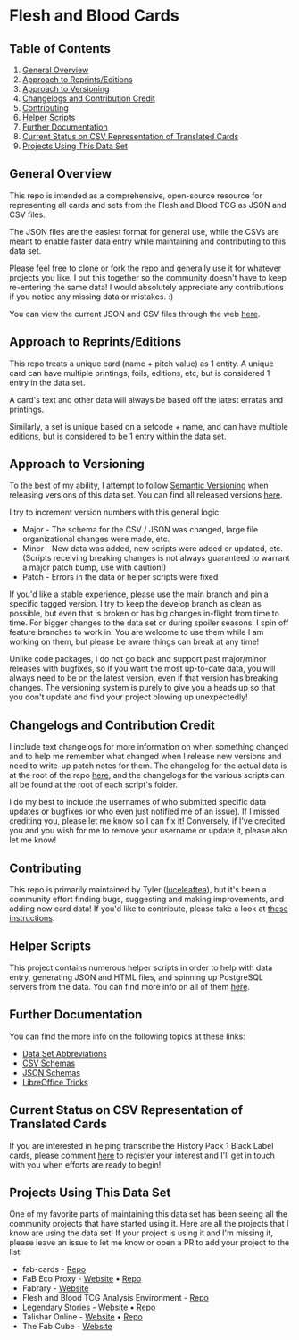 # Flesh and Blood Cards

## Table of Contents
1. [General Overview](#general-overview)
2. [Approach to Reprints/Editions](#approach-to-reprintseditions)
3. [Approach to Versioning](#approach-to-versioning)
4. [Changelogs and Contribution Credit](#changelogs-and-contribution-credit)
5. [Contributing](#contributing)
6. [Helper Scripts](#helper-scripts)
7. [Further Documentation](#further-documentation)
8. [Current Status on CSV Representation of Translated Cards](#current-status-on-csv-representation-of-translated-cards)
9. [Projects Using This Data Set](#projects-using-this-data-set)

## General Overview
This repo is intended as a comprehensive, open-source resource for representing all cards and sets from the Flesh and Blood TCG as JSON and CSV files.

The JSON files are the easiest format for general use, while the CSVs are meant to enable faster data entry while maintaining and contributing to this data set.

Please feel free to clone or fork the repo and generally use it for whatever projects you like. I put this together so the community doesn't have to keep re-entering the same data! I would absolutely appreciate any contributions if you notice any missing data or mistakes. :)

You can view the current JSON and CSV files through the web [here](https://the-fab-cube.github.io/flesh-and-blood-cards/).


## Approach to Reprints/Editions
This repo treats a unique card (name + pitch value) as 1 entity. A unique card can have multiple printings, foils, editions, etc, but is considered 1 entry in the data set.

A card's text and other data will always be based off the latest erratas and printings.

Similarly, a set is unique based on a setcode + name, and can have multiple editions, but is considered to be 1 entry within the data set.


## Approach to Versioning
To the best of my ability, I attempt to follow [Semantic Versioning](https://semver.org/) when releasing versions of this data set. You can find all released versions [here](https://github.com/the-fab-cube/flesh-and-blood-cards/releases).

I try to increment version numbers with this general logic:

* Major - The schema for the CSV / JSON was changed, large file organizational changes were made, etc.
* Minor - New data was added, new scripts were added or updated, etc. (Scripts receiving breaking changes is not always guaranteed to warrant a major patch bump, use with caution!)
* Patch - Errors in the data or helper scripts were fixed

If you'd like a stable experience, please use the main branch and pin a specific tagged version. I try to keep the develop branch as clean as possible, but even that is broken or has big changes in-flight from time to time. For bigger changes to the data set or during spoiler seasons, I spin off feature branches to work in. You are welcome to use them while I am working on them, but please be aware things can break at any time!

Unlike code packages, I do not go back and support past major/minor releases with bugfixes, so if you want the most up-to-date data, you will always need to be on the latest version, even if that version has breaking changes. The versioning system is purely to give you a heads up so that you don't update and find your project blowing up unexpectedly!


## Changelogs and Contribution Credit
I include text changelogs for more information on when something changed and to help me remember what changed when I release new versions and need to write-up patch notes for them. The changelog for the actual data is at the root of the repo [here](/changelog.txt), and the changelogs for the various scripts can all be found at the root of each script's folder.

I do my best to include the usernames of who submitted specific data updates or bugfixes (or who even just notified me of an issue). If I missed crediting you, please let me know so I can fix it! Conversely, if I've credited you and you wish for me to remove your username or update it, please also let me know!


## Contributing
This repo is primarily maintained by Tyler ([luceleaftea](https://github.com/luceleaftea)), but it's been a community effort finding bugs, suggesting and making improvements, and adding new card data! If you'd like to contribute, please take a look at [these instructions](/CONTRIBUTING.md).

## Helper Scripts
This project contains numerous helper scripts in order to help with data entry, generating JSON and HTML files, and spinning up PostgreSQL servers from the data. You can find more info on all of them [here](/helper-scripts/README.md).

## Further Documentation
You can find the more info on the following topics at these links:
* [Data Set Abbreviations](/documentation/abbreviations.md)
* [CSV Schemas](/documentation/csv-schemas.md)
* [JSON Schemas](/documentation/json-schemas.md)
* [LibreOffice Tricks](/documentation/libre-office-tricks.md)

## Current Status on CSV Representation of Translated Cards
If you are interested in helping transcribe the History Pack 1 Black Label cards, please comment [here](https://github.com/the-fab-cube/flesh-and-blood-cards/issues/118) to register your interest and I'll get in touch with you when efforts are ready to begin!

## Projects Using This Data Set
One of my favorite parts of maintaining this data set has been seeing all the community projects that have started using it. Here are all the projects that I know are using the data set! If your project is using it and I'm missing it, please leave an issue to let me know or open a PR to add your project to the list!

* fab-cards - [Repo](https://github.com/fabrary/fab-cards)
* FaB Eco Proxy - [Website](https://aongaro.github.io/fab-eco-proxy/) • [Repo](https://github.com/aongaro/fab-eco-proxy)
* Fabrary - [Website](https://fabrary.net/)
* Flesh and Blood TCG Analysis Environment - [Repo](https://github.com/HarrisonTotty/fab)
* Legendary Stories - [Website](https://legendarystories.net/) • [Repo](https://github.com/nathaneastwood/fablore)
* Talishar Online - [Website](https://talishar.net/) • [Repo](https://github.com/Talishar/Talishar)
* The Fab Cube - [Website](https://www.thefabcube.com/)